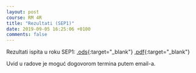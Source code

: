 ```yaml
---
layout: post
course: RM 4R
title: "Rezultati (SEP1)"
date: 2019-09-05 16:25:06 +0100
comments: false
---
```


Rezultati ispita u roku SEP1: 
[.ods](/courses/rm/results/2018_2019_R/RM_4R_SEP1_2018_2019.ods){:target="_blank"} 
[.pdf](/courses/rm/results/2018_2019_R/RM_4R_SEP1_2018_2019.pdf){:target="_blank"}

Uvid u radove je moguć dogovorom termina putem email-a.